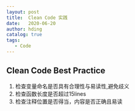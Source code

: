 ```yaml
---
layout: post
title:  Clean Code 实践
date:   2020-06-20
author: hding
catalog: true
tags:
   - Code
---
```

## Clean Code Best Practice
1. 检查变量命名是否具有合理性与易读性,避免歧义  
2. 检查函数长度是否超过15lines
3. 检查注释位置是否得当，内容是否正确且易读
